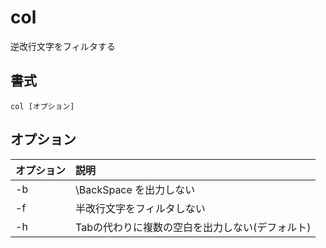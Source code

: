 # col

逆改行文字をフィルタする

## 書式

```
col [オプション]
```

## オプション

|オプション|説明|
|:--|:--|
|-b|\BackSpace を出力しない|
|-f|半改行文字をフィルタしない|
|-h|Tabの代わりに複数の空白を出力しない(デフォルト)|
